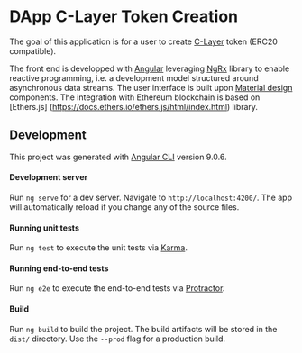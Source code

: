 # DApp C-Layer Token Creation

The goal of this application is for a user to create [C-Layer](https://github.com/c-layer) token (ERC20 compatible).

The front end is developped with [Angular](https://github.com/angular) leveraging [NgRx](https://github.com/ngrx) library to enable reactive programming, i.e. a development model structured around asynchronous data streams. 
The user interface is built upon [Material design](https://material.io/) components.
The integration with Ethereum blockchain is based on [Ethers.js] (https://docs.ethers.io/ethers.js/html/index.html) library.

## Development
This project was generated with [Angular CLI](https://github.com/angular/angular-cli) version 9.0.6.
#### Development server
Run `ng serve` for a dev server.  Navigate to `http://localhost:4200/`. 
The app will automatically reload if you change any of the source files.

#### Running unit tests
Run `ng test` to execute the unit tests via [Karma](https://karma-runner.github.io).

#### Running end-to-end tests
Run `ng e2e` to execute the end-to-end tests via [Protractor](http://www.protractortest.org/).

#### Build
Run `ng build` to build the project. The build artifacts will be stored in the `dist/` directory. Use the `--prod` flag for a production build.
